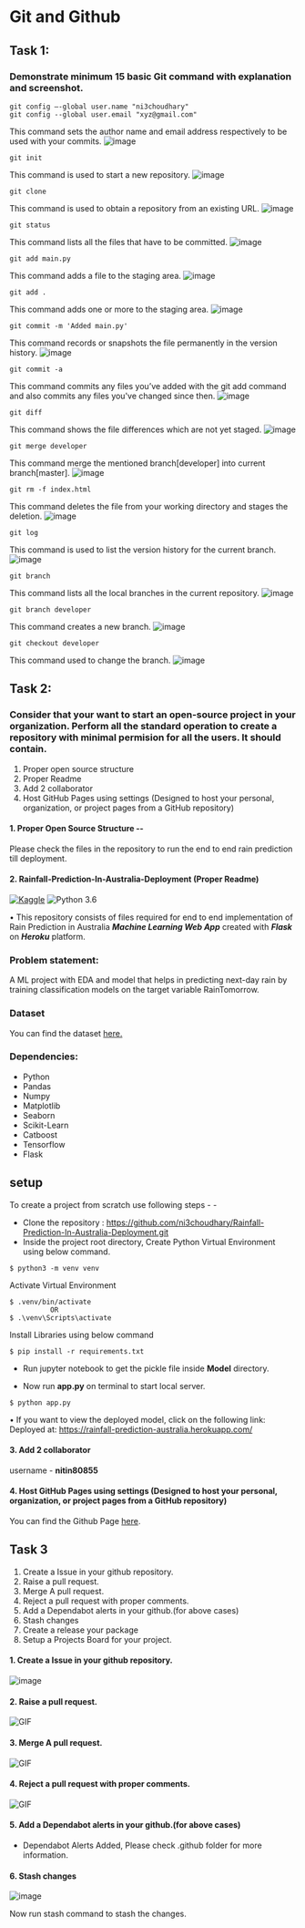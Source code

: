 # Git and Github


## Task 1:

### Demonstrate minimum 15 basic Git command with explanation and screenshot.


```
git config –-global user.name "ni3choudhary"
git config --global user.email "xyz@gmail.com"
```
This command sets the author name and email address respectively to be used with your commits.
![image](./readme_resources/git_config.JPG)


```
git init 
```
This command is used to start a new repository.
![image](./readme_resources/git_init.JPG)


```
git clone
```
This command is used to obtain a repository from an existing URL.
![image](./readme_resources/git_clone.JPG)


```
git status
```
This command lists all the files that have to be committed.
![image](./readme_resources/git_status.JPG)

```
git add main.py
```
This command adds a file to the staging area.
![image](./readme_resources/git_add.JPG)


```
git add .
```
This command adds one or more to the staging area.
![image](./readme_resources/git_add_all.JPG)


```
git commit -m 'Added main.py'
```
This command records or snapshots the file permanently in the version history.
![image](./readme_resources/git_commit.JPG)


```
git commit -a
```
This command commits any files you’ve added with the git add command and also commits any files you've changed since then.
![image](./readme_resources/git_commit_a.JPG)


```
git diff
```
This command shows the file differences which are not yet staged.
![image](./readme_resources/git_diff.JPG)


```
git merge developer
```
This command merge the mentioned branch[developer] into current branch[master].
![image](./readme_resources/git_merge.JPG)


```
git rm -f index.html
```
This command deletes the file from your working directory and stages the deletion.
![image](./readme_resources/git_rm.JPG)


```
git log
```
This command is used to list the version history for the current branch.
![image](./readme_resources/git_log.JPG)

```
git branch
```
This command lists all the local branches in the current repository.
![image](./readme_resources/git_branch.JPG)


```
git branch developer
```
This command creates a new branch.
![image](./readme_resources/git_branch_name.JPG)


```
git checkout developer
```
This command used to change the branch.
![image](./readme_resources/git_checkout.JPG)


## Task 2:

### Consider that your want to start an open-source project in your organization. Perform all the standard operation to create a repository with minimal permision for all the users. It should contain.

1. Proper open source structure
2. Proper Readme
3. Add 2 collaborator
4. Host GitHub Pages using settings (Designed to host your personal, organization, or project pages from a GitHub repository)

#### 1. Proper Open Source Structure -- 
Please check the files in the repository to run the end to end rain prediction till deployment.

#### 2. Rainfall-Prediction-In-Australia-Deployment (Proper Readme)

[![Kaggle](https://img.shields.io/badge/Dataset-Kaggle-blue.svg)](https://www.kaggle.com/datasets/jsphyg/weather-dataset-rattle-package) ![Python 3.6](https://img.shields.io/badge/Python-3.6-brightgreen.svg)

• This repository consists of files required for end to end implementation of Rain Prediction in Australia ___Machine Learning Web App___ created with ___Flask___ on ___Heroku___ platform.

### Problem statement:
A ML project with EDA and model that helps in predicting next-day rain by training classification models on the target variable RainTomorrow.

### Dataset
You can find the dataset [here.](https://www.kaggle.com/datasets/jsphyg/weather-dataset-rattle-package)

### Dependencies:
* Python 
* Pandas
* Numpy
* Matplotlib
* Seaborn
* Scikit-Learn
* Catboost
* Tensorflow
* Flask 

## setup
To create a project from scratch use following steps - -

- Clone the repository : https://github.com/ni3choudhary/Rainfall-Prediction-In-Australia-Deployment.git
- Inside the project root directory, Create Python Virtual Environment using below command.
```console
$ python3 -m venv venv
``` 

Activate Virtual Environment
```console
$ .venv/bin/activate 
          OR
$ .\venv\Scripts\activate
```
Install Libraries using below command
```console
$ pip install -r requirements.txt
```
- Run jupyter notebook to get the pickle file inside **Model** directory.

- Now run **app.py** on terminal to start local server.
```console
$ python app.py
```

• If you want to view the deployed model, click on the following link: Deployed at: https://rainfall-prediction-australia.herokuapp.com/


#### 3. Add 2 collaborator 

username - **nitin80855**

#### 4. Host GitHub Pages using settings (Designed to host your personal, organization, or project pages from a GitHub repository)

You can find the Github Page <a href='https://nitin80855.github.io/assignement-1-git-task2-github-pages/'>here</a>. 

## Task 3

1. Create a Issue in your github repository.
2. Raise a pull request.
3. Merge A pull request.
4. Reject a pull request with proper comments.
5. Add a Dependabot alerts in your github.(for above cases)
6. Stash changes
7. Create a release your package
8. Setup a Projects Board for your project.


#### 1. Create a Issue in your github repository.

![image](./readme_resources/github_issues.JPG)

#### 2. Raise a pull request.

![GIF](./readme_resources/github_create_pull_request.gif)

#### 3. Merge A pull request.

![GIF](./readme_resources/github_merge_pull_request.gif)

#### 4. Reject a pull request with proper comments.
![GIF](./readme_resources/github_close_pull_request.gif)

#### 5. Add a Dependabot alerts in your github.(for above cases)
- Dependabot Alerts Added, Please check .github folder for more information.

#### 6. Stash changes
![image](./readme_resources/git_status_readme.JPG)

Now run stash command to stash the changes.
